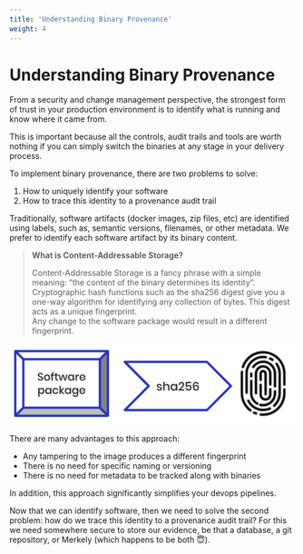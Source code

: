 ```yaml
---
title: 'Understanding Binary Provenance'
weight: 4
---
```


# Understanding Binary Provenance

From a security and change management perspective,  the strongest form of trust in your production environment is to identify what is running and know where it came from.

This is important because all the controls, audit trails and tools are worth nothing if you can simply switch the binaries at any stage in your delivery process.

To implement binary provenance, there are two problems to solve:

1. How to uniquely identify your software
2. How to trace this identity to a provenance audit trail

Traditionally, software artifacts (docker images, zip files, etc) are identified using labels, such as, semantic versions, filenames, or other metadata.  We prefer to identify each software artifact by its binary content.

> **What is Content-Addressable Storage?**
>
> Content-Addressable Storage is a fancy phrase with a simple meaning: “the content of the binary determines its identity”.  Cryptographic hash functions such as the sha256 digest give you a one-way algorithm for identifying any collection of bytes.  This digest acts as a unique fingerprint.  
> Any change to the software package would result in a different fingerprint.

![Diagram of sha256 fingerprint](/images/fingerprint.png)

There are many advantages to this approach:

* Any tampering to the image produces a different fingerprint
* There is no need for specific naming or versioning
* There is no need for metadata to be tracked along with binaries

In addition, this approach significantly simplifies your devops pipelines.

Now that we can identify software, then we need to solve the second problem: how do we trace this identity to a provenance audit trail?  For this we need somewhere secure to store our evidence, be that a database, a git repository, or Merkely (which happens to be both 😇).
